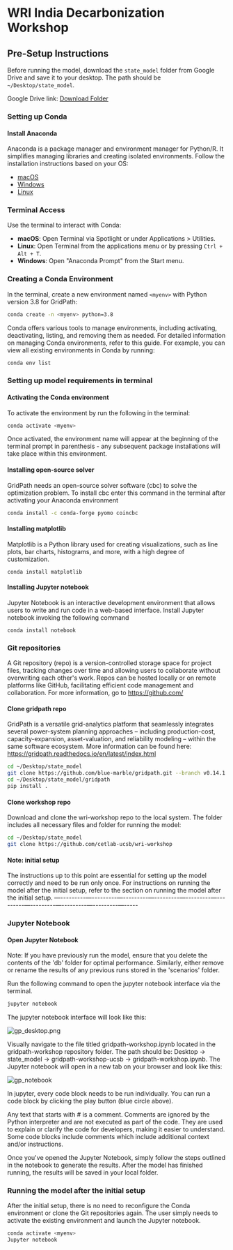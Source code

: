 # WRI India Decarbonization Workshop

## Pre-Setup Instructions
Before running the model, download the `state_model` folder from Google Drive and save it to your desktop. The path should be `~/Desktop/state_model`.

Google Drive link: [Download Folder](https://drive.google.com/drive/folders/1GnN0Eq1uCrRrRReP_92QB3Tz0MLzliB-)

### Setting up Conda

#### Install Anaconda
Anaconda is a package manager and environment manager for Python/R. It simplifies managing libraries and creating isolated environments. Follow the installation instructions based on your OS:

- [macOS](https://docs.anaconda.com/anaconda/install/mac-os/)
- [Windows](https://docs.anaconda.com/anaconda/install/windows/)
- [Linux](https://docs.anaconda.com/anaconda/install/linux/)

### Terminal Access
Use the terminal to interact with Conda:

- **macOS**: Open Terminal via Spotlight or under Applications > Utilities.
- **Linux**: Open Terminal from the applications menu or by pressing `Ctrl + Alt + T`.
- **Windows**: Open "Anaconda Prompt" from the Start menu.

### Creating a Conda Environment
In the terminal, create a new environment named `<myenv>` with Python version 3.8 for GridPath:

```bash
conda create -n <myenv> python=3.8
```
Conda offers various tools to manage environments, including activating, deactivating, listing, and removing them as needed. For detailed information on managing Conda environments, refer to this guide. For example, you can view all existing environments in Conda by running: 
```bash
conda env list
```
### Setting up model requirements in terminal
#### Activating the Conda environment
To activate the environment by run the following in the terminal:
```bash
conda activate <myenv>
```
Once activated, the environment name will appear at the beginning of the terminal prompt in parenthesis - any subsequent package installations will take place within this environment.
#### Installing open-source solver
GridPath needs an open-source solver software (cbc) to solve the optimization problem. To install cbc enter this command in the terminal after activating your Anaconda environment
```bash
conda install -c conda-forge pyomo coincbc
```
#### Installing matplotlib
Matplotlib is a Python library used for creating visualizations, such as line plots, bar charts, histograms, and more, with a high degree of customization.
```baash
conda install matplotlib
```
#### Installing Jupyter notebook
Jupyter Notebook is an interactive development environment that allows users to write and run code in a web-based interface. Install Jupyter notebook invoking the following command
```baash
conda install notebook
```
### Git repositories
A Git repository (repo) is a version-controlled storage space for project files, tracking changes over time and allowing users to collaborate without overwriting each other's work. Repos can be hosted locally or on remote platforms like GitHub, facilitating efficient code management and collaboration. For more information, go to https://github.com/ 

#### Clone gridpath repo
GridPath is a versatile grid-analytics platform that seamlessly integrates several power-system planning approaches – including production-cost, capacity-expansion, asset-valuation, and reliability modeling – within the same software ecosystem. More information can be found here: https://gridpath.readthedocs.io/en/latest/index.html 
``` bash
cd ~/Desktop/state_model 
git clone https://github.com/blue-marble/gridpath.git --branch v0.14.1
cd ~/Desktop/state_model/gridpath
pip install .
```
#### Clone workshop repo
Download and clone the wri-workshop repo to the local system. The folder includes all necessary files and folder for running the model:
```bash
cd ~/Desktop/state_model  
git clone https://github.com/cetlab-ucsb/wri-workshop
```
#### Note: initial setup
The instructions up to this point are essential for setting up the model correctly and need to be run only once. For instructions on running the model after the initial setup, refer to the section on running the model after the initial setup.
—---------—---------—---------—---------—---------—---------—---------—---------—---------—-----

### Jupyter Notebook
#### Open Jupyter Notebook
Note: If you have previously run the model, ensure that you delete the contents of the 'db' folder for optimal performance. Similarly, either remove or rename the results of any previous runs stored in the 'scenarios' folder.

Run the following command to open the jupyter notebook interface via the terminal.
```bash
jupyter notebook
```
The jupyter notebook interface will look like this:

![gp_desktop.png](https://github.com/cetlab-ucsb/wri-workshop/blob/main/gp_desktop.png)

Visually navigate to the file titled gridpath-workshop.ipynb located in the gridpath-workshop repository folder. The path should be: Desktop -> state_model -> gridpath-workshop-ucsb -> gridpath-workshop.ipynb. The Jupyter notebook will open in a new tab on your browser and look like this:

![gp_notebook](https://github.com/cetlab-ucsb/wri-workshop/blob/main/gp_notebook.png)

In jupyter, every code block needs to be run individually. You can run a code block by clicking the play button (blue circle above).

Any text that starts with # is a comment. Comments are ignored by the Python interpreter and are not executed as part of the code. They are used to explain or clarify the code for developers, making it easier to understand. Some code blocks include comments which include additional context and/or instructions. 

Once you've opened the Jupyter Notebook, simply follow the steps outlined in the notebook to generate the results. After the model has finished running, the results will be saved in your local folder.

### Running the model after the initial setup
After the initial setup, there is no need to reconfigure the Conda environment or clone the Git repositories again. The user simply needs to activate the existing environment and launch the Jupyter notebook.
```bash
conda activate <myenv>
Jupyter notebook
```




